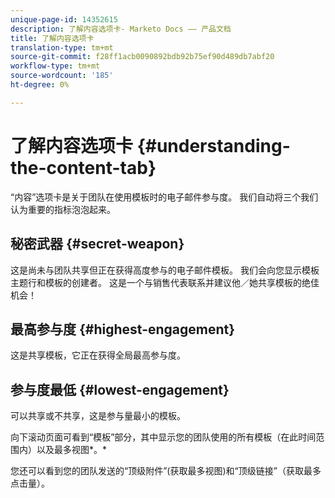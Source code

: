 ```yaml
---
unique-page-id: 14352615
description: 了解内容选项卡- Marketo Docs —— 产品文档
title: 了解内容选项卡
translation-type: tm+mt
source-git-commit: f28ff1acb0090892bdb92b75ef90d489db7abf20
workflow-type: tm+mt
source-wordcount: '185'
ht-degree: 0%

---
```



# 了解内容选项卡 {#understanding-the-content-tab}

“内容”选项卡是关于团队在使用模板时的电子邮件参与度。 我们自动将三个我们认为重要的指标泡泡起来。

## 秘密武器 {#secret-weapon}

这是尚未与团队共享但正在获得高度参与的电子邮件模板。 我们会向您显示模板主题行和模板的创建者。 这是一个与销售代表联系并建议他／她共享模板的绝佳机会！

## 最高参与度 {#highest-engagement}

这是共享模板，它正在获得全局最高参与度。

## 参与度最低 {#lowest-engagement}

可以共享或不共享，这是参与量最小的模板。

向下滚动页面可看到“模板”部分，其中显示您的团队使用的所有模板（在此时间范围内）以及最多视图*。*

您还可以看到您的团队发送的“顶级附件”(获取最多视图)和“顶级链接”（获取最多点击量）。
